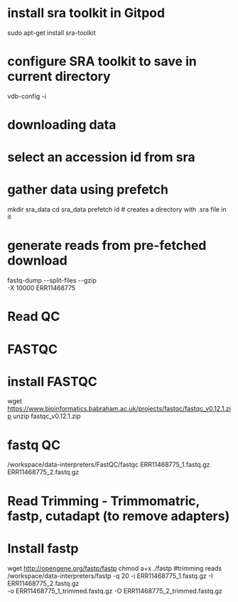 # install sra toolkit in Gitpod
sudo apt-get install sra-toolkit
# configure SRA toolkit to save in current directory
vdb-config -i

# downloading data
# select an accession id from sra
# gather data using prefetch
mkdir sra_data
cd sra_data
prefetch id # creates a directory with .sra file in it
# generate reads from pre-fetched download
fastq-dump --split-files --gzip \
    -X 10000 ERR11468775

# Read QC
# FASTQC
# install FASTQC
wget https://www.bioinformatics.babraham.ac.uk/projects/fastqc/fastqc_v0.12.1.zip
unzip fastqc_v0.12.1.zip
# fastq QC
/workspace/data-interpreters/FastQC/fastqc ERR11468775_1.fastq.gz ERR11468775_2.fastq.gz


# Read Trimming - Trimmomatric, fastp, cutadapt (to remove adapters)
# Install fastp
wget http://opengene.org/fastp/fastp
chmod a+x ./fastp
#trimming reads
/workspace/data-interpreters/fastp -q 20 -i ERR11468775_1.fastq.gz -I ERR11468775_2.fastq.gz \
     -o ERR11468775_1_trimmed.fastq.gz -O ERR11468775_2_trimmed.fastq.gz
